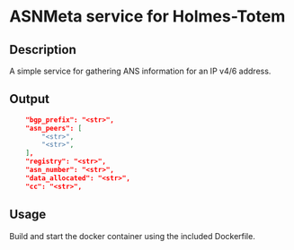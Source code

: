 # ASNMeta service for Holmes-Totem

## Description

A simple service for gathering ANS information for an IP v4/6 address.

## Output
```json
    "bgp_prefix": "<str>", 
    "asn_peers": [
        "<str>", 
        "<str>",
    ], 
    "registry": "<str>", 
    "asn_number": "<str>", 
    "data_allocated": "<str>", 
    "cc": "<str>",
```

## Usage

Build and start the docker container using the included Dockerfile.
